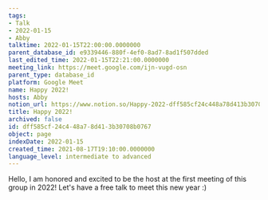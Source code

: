 ```yaml
---
tags:
- Talk
- 2022-01-15
- Abby
talktime: 2022-01-15T22:00:00.0000000
parent_database_id: e9339446-880f-4ef0-8ad7-8ad1f507dded
last_edited_time: 2022-01-15T22:21:00.0000000
meeting_link: https://meet.google.com/ijn-vugd-osn
parent_type: database_id
platform: Google Meet
name: Happy 2022!
hosts: Abby
notion_url: https://www.notion.so/Happy-2022-dff585cf24c448a78d413b30708b0767
title: Happy 2022!
archived: false
id: dff585cf-24c4-48a7-8d41-3b30708b0767
object: page
indexDate: 2022-01-15
created_time: 2021-08-17T19:10:00.0000000
language_level: intermediate to advanced
---
```


Hello, I am honored and excited to be the host at the first meeting of this group in 2022! Let's have a free talk to meet this new year :)





